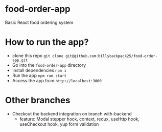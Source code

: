 # food-order-app

Basic React food ordering system

# How to run the app?

- clone this repo `git clone git@github.com:billybackpack25/food-order-app.git`
- Go into the `food-order-app` directory
- Install dependencies `npm i`
- Run the app `npm run start`
- Access the app from `http://localhost:3000`

# Other branches

- Checkout the backend integration on branch with-backend
  - feature: Modal stepper hook, context, redux, useHttp hook, useCheckout hook, yup form validation
